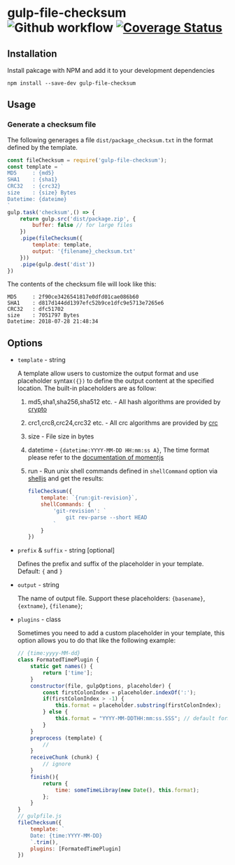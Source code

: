 # gulp-file-checksum ![Github workflow](https://github.com/y1j2x34/gulp-file-checksum/actions/workflows/runtest.yml/badge.svg) [![Coverage Status](https://coveralls.io/repos/github/y1j2x34/gulp-file-checksum/badge.svg?branch=master)](https://coveralls.io/github/y1j2x34/gulp-file-checksum?branch=master)

## Installation

Install pakcage with NPM and add it to your development dependencies

`npm install --save-dev gulp-file-checksum`

## Usage

### Generate a checksum file

The following generages a file `dist/package_checksum.txt` in the format defined by the template.

```js
const fileChecksum = require('gulp-file-checksum');
const template = `
MD5     : {md5}
SHA1    : {sha1}
CRC32   : {crc32}
size    : {size} Bytes
Datetime: {dateime}
`
gulp.task('checksum',() => {
    return gulp.src('dist/package.zip', {
        buffer: false // for large files
    })
    .pipe(fileChecksum({
        template: template,
        output: '{filename}_checksum.txt'
    }))
    .pipe(gulp.dest('dist'))
})

```

The contents of the checksum file will look like this:

```plain
MD5     : 2f90ce3426541817e0dfd01cae086b60
SHA1    : d817d144dd1397efc52b9ce1dfc9e5713e7265e6
CRC32   : dfc51702
size    : 7051797 Bytes
Datetime: 2018-07-28 21:48:34
```

## Options

- `template` - string

    A template allow users to customize the output format and use placeholder syntax`({})` to define the output content at the specified location.
    The built-in placeholders are as follow:

    1. md5,sha1,sha256,sha512 etc. \- All hash algorithms are provided by [crypto](https://www.npmjs.com/package/crypto)
    2. crc1,crc8,crc24,crc32 etc. \- All crc algorithms are provided by [crc](https://www.npmjs.com/package/crc)
    3. size \- File size in bytes
    4. datetime \- `{datetime:YYYY-MM-DD HH:mm:ss A}`, The time format please refer to the [documentation of momentjs](https://momentjs.com/docs/#/displaying/)
    5. run \- Run unix shell commands defined in `shellCommand` option via [shelljs](https://www.npmjs.com/package/shelljs) and get the results:

        ```js
        fileChecksum({
            template: `{run:git-revision}`,
            shellCommands: {
                'git-revision': `
                    git rev-parse --short HEAD
                `
            }
        })
        ```

- `prefix` & `suffix` - string [optional]

    Defines the prefix and suffix of the placeholder in your template.
    Default: `{` and `}`

- `output` - string

    The name of output file. Support these placeholders: `{basename}`, `{extname}`, `{filename}`;

- `plugins` - class

    Sometimes you need to add a custom placeholder in your template, this option allows you to do that like the following example:

    ```js
    // {time:yyyy-MM-dd}
    class FormatedTimePlugin {
        static get names() {
            return ['time'];
        }
        constructor(file, gulpOptions, placeholder) {
            const firstColonIndex = placeholder.indexOf(':');
            if(firstColonIndex > -1) {
                this.format = placeholder.substring(firstColonIndex);
            } else {
                this.format = "YYYY-MM-DDTHH:mm:ss.SSS"; // default format
            }
        }
        preprocess (template) {
            //
        }
        receiveChunk (chunk) {
            // ignore
        }
        finish(){
            return {
                time: someTimeLibray(new Date(), this.format);
            };
        }
    }
    // gulpfile.js
    fileChecksum({
        template: `
        Date: {time:YYYY-MM-DD}
        `.trim(),
        plugins: [FormatedTimePlugin]
    })
    ```
